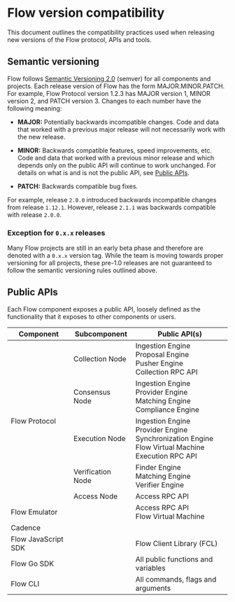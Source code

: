 # Flow version compatibility

This document outlines the compatibility practices used when releasing new versions of the Flow protocol, APIs and tools. 

## Semantic versioning

Flow follows [Semantic Versioning 2.0](https://semver.org/spec/v2.0.0.html) (semver) for all components and projects. Each release version 
of Flow has the form MAJOR.MINOR.PATCH. For example, Flow Protocol version 1.2.3 has MAJOR version 1, 
MINOR version 2, and PATCH version 3. Changes to each number have the following meaning:

- **MAJOR:** Potentially backwards incompatible changes. Code and data that worked with a previous major release will not necessarily work with the new release.

- **MINOR:** Backwards compatible features, speed improvements, etc. Code and data that worked with a previous minor release and which depends only on the public API will continue to work unchanged. For details on what is and is not the public API, see [Public APIs](#public-apis).

- **PATCH:** Backwards compatible bug fixes.

For example, release `2.0.0` introduced backwards incompatible changes from release `1.12.1`. However, release `2.1.1` was backwards compatible with release `2.0.0`.

### Exception for `0.x.x` releases

Many Flow projects are still in an early beta phase and therefore are denoted with a `0.x.x` version tag. While the team is moving towards proper versioning for all projects, these pre-1.0 releases are not guaranteed to follow the semantic versioning rules outlined above.

## Public APIs

Each Flow component exposes a public API, loosely defined as the functionality that it exposes to other components or users.

<table>
    <thead>
        <tr>
            <th>Component</th>
            <th>Subcomponent</th>
            <th>Public API(s)</th>
        </tr>
    </thead>
    <tbody>
        <tr>
            <td rowspan=5>Flow Protocol</td>
            <td>Collection Node</td>
            <td>
              Ingestion Engine<br/>
              Proposal Engine<br/>
              Pusher Engine<br/>
              Collection RPC API
            </td>
        </tr>
        <tr>
            <td>Consensus Node</td>
            <td>
              Ingestion Engine<br/>
              Provider Engine<br/>
              Matching Engine<br/>
              Compliance Engine
            </td>
        </tr>
        <tr>
            <td>Execution Node</td>
            <td>
              Ingestion Engine<br/>
              Provider Engine<br/>
              Synchronization Engine<br/>
              Flow Virtual Machine<br/>
              Execution RPC API
            </td>
        </tr>
        <tr>
            <td>Verification Node</td>
            <td>
              Finder Engine<br/>
              Matching Engine<br/>
              Verifier Engine
            </td>
        </tr>
        <tr>
            <td>Access Node</td>
            <td>Access RPC API</td>
        </tr>
        <tr>
            <td>Flow Emulator</td>
            <td></td>
            <td>
              Access RPC API<br/>
              Flow Virtual Machine
            </td>
        </tr>
        <tr>
            <td>Cadence</td>
            <td></td>
            <td></td>
        </tr>
        <tr>
            <td>Flow JavaScript SDK</td>
            <td></td>
            <td>Flow Client Library (FCL)</td>
        </tr>
        <tr>
            <td>Flow Go SDK</td>
            <td></td>
            <td>All public functions and variables</td>
        </tr>
        <tr>
            <td>Flow CLI</td>
            <td></td>
            <td>All commands, flags and arguments</td>
        </tr>
    </tbody>
</table>
